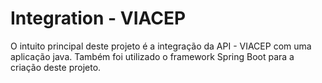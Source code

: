 # Integration - VIACEP

O intuito principal deste projeto é a integração da API - VIACEP com uma aplicação java.
Também foi utilizado o framework Spring Boot para a criação deste projeto.
